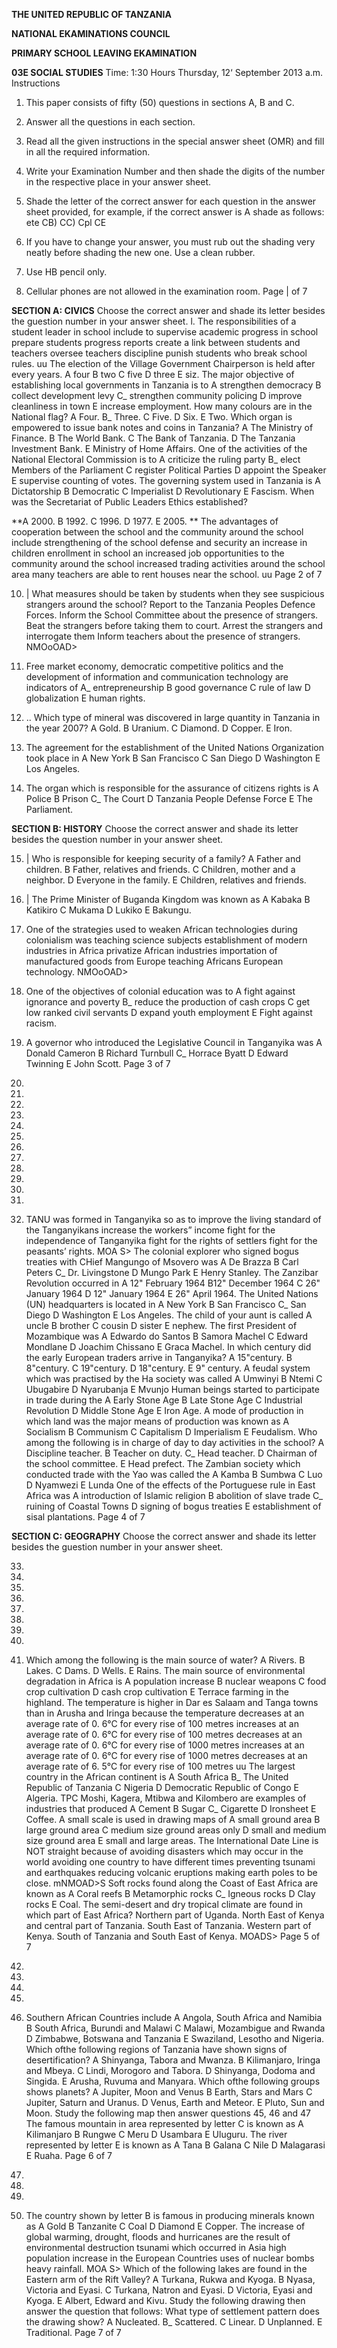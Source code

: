 **THE UNITED REPUBLIC OF TANZANIA**

**NATIONAL EKAMINATIONS COUNCIL**

**PRIMARY SCHOOL LEAVING EKAMINATION**

**03E SOCIAL STUDIES**
Time: 1:30 Hours Thursday, 12‘ September 2013 a.m.
Instructions

1. This paper consists of fifty (50) questions in sections A, B and C.

2. Answer all the questions in each section.

3. Read all the given instructions in the special answer sheet (OMR) and fill in all the required information.

4. Write your Examination Number and then shade the digits of the number in the respective place in your answer sheet.

5. Shade the letter of the correct answer for each question in the answer sheet provided, for example, if the correct answer is A shade as follows:
ete CB) CC) Cpl CE

6. If you have to change your answer, you must rub out the shading very neatly before shading the new one. Use a clean rubber.

7. Use HB pencil only.

8. Cellular phones are not allowed in the examination room.
Page | of 7

**SECTION A: CIVICS**
Choose the correct answer and shade its letter besides the guestion number in your answer sheet.
l.
The responsibilities of a student leader in school include to supervise academic progress in school prepare students progress reports create a link between students and teachers oversee teachers discipline punish students who break school rules.
uu
The election of the Village Government Chairperson is held after every years.
   A four B two C five D three E siz.
The major objective of establishing local governments in Tanzania is to
   A strengthen democracy B collect development levy
C_ strengthen community policing D improve cleanliness in town
   E increase employment.
How many colours are in the National flag?
   A Four. B_ Three. C Five. D Six. E Two.
Which organ is empowered to issue bank notes and coins in Tanzania?
   A The Ministry of Finance. B The World Bank.
   C The Bank of Tanzania. D The Tanzania Investment Bank.
   E Ministry of Home Affairs.
One of the activities of the National Electoral Commission is to
   A criticize the ruling party B_ elect Members of the Parliament
   C register Political Parties D appoint the Speaker
   E supervise counting of votes.
The governing system used in Tanzania is
   A Dictatorship B Democratic C Imperialist
   D Revolutionary E Fascism.
When was the Secretariat of Public Leaders Ethics established?

**A 2000. B 1992. C 1996. D 1977. E 2005. **
The advantages of cooperation between the school and the community around the school include strengthening of the school defense and security an increase in children enrollment in school an increased job opportunities to the community around the school increased trading activities around the school area many teachers are able to rent houses near the school.
uu
Page 2 of 7

10. | What measures should be taken by students when they see suspicious strangers around the school?
Report to the Tanzania Peoples Defence Forces.
Inform the School Committee about the presence of strangers.
Beat the strangers before taking them to court.
Arrest the strangers and interrogate them
Inform teachers about the presence of strangers.
NMOoOAD>

11. Free market economy, democratic competitive politics and the development of information and communication technology are indicators of
A_ entrepreneurship B good governance C rule of law
   D globalization E human rights.

12. .. Which type of mineral was discovered in large quantity in Tanzania in the year 2007?
   A Gold. B Uranium. C Diamond. D Copper. E Iron.

13. The agreement for the establishment of the United Nations Organization took place in
   A New York B San Francisco C San Diego D Washington E Los Angeles.

14. The organ which is responsible for the assurance of citizens rights is
   A Police B Prison
C_ The Court D Tanzania People Defense Force
   E The Parliament.

**SECTION B: HISTORY**
Choose the correct answer and shade its letter besides the question number in your answer sheet.

15. | Who is responsible for keeping security of a family?
   A Father and children. B Father, relatives and friends.
   C Children, mother and a neighbor. D Everyone in the family.
   E Children, relatives and friends.

16. | The Prime Minister of Buganda Kingdom was known as
   A Kabaka B Katikiro C Mukama D Lukiko E Bakungu.

17. One of the strategies used to weaken African technologies during colonialism was teaching science subjects establishment of modern industries in Africa privatize African industries importation of manufactured goods from Europe teaching Africans European technology.
NMOoOAD>

18. One of the objectives of colonial education was to
   A fight against ignorance and poverty B_ reduce the production of cash crops
   C get low ranked civil servants D expand youth employment
   E Fight against racism.

19. A governor who introduced the Legislative Council in Tanganyika was
   A Donald Cameron B Richard Turnbull C_ Horrace Byatt
   D Edward Twinning E John Scott.
Page 3 of 7

20.

21.

22.

23.

24.

25.

26.

27.

28.

29.

30.

31.

32. TANU was formed in Tanganyika so as to improve the living standard of the Tanganyikans increase the workers” income fight for the independence of Tanganyika fight for the rights of settlers fight for the peasants’ rights.
MOA S>
The colonial explorer who signed bogus treaties with CHief Mangungo of Msovero was
   A De Brazza B Carl Peters C_ Dr. Livingstone
   D Mungo Park E Henry Stanley.
The Zanzibar Revolution occurred in
   A 12" February 1964 B12" December 1964 C 26" January 1964
   D 12" January 1964 E 26" April 1964. The United Nations (UN) headquarters is located in
   A New York B San Francisco C_ San Diego
   D Washington E Los Angeles.
The child of your aunt is called
   A uncle B brother C cousin D sister E nephew.
The first President of Mozambique was
   A Edwardo do Santos B Samora Machel C Edward Mondlane
   D Joachim Chissano E Graca Machel.
In which century did the early European traders arrive in Tanganyika?
   A 15"century. B 8"century. C 19"century. D 18"century. E 9" century.
   A feudal system which was practised by the Ha society was called
   A Umwinyi B Ntemi C Ubugabire D Nyarubanja E Mvunjo
Human beings started to participate in trade during the
   A Early Stone Age B Late Stone Age C Industrial Revolution
   D Middle Stone Age E Iron Age.
   A mode of production in which land was the major means of production was known as
   A Socialism B Communism C Capitalism D Imperialism E Feudalism.
Who among the following is in charge of day to day activities in the school?
   A Discipline teacher. B Teacher on duty.
C_ Head teacher. D Chairman of the school committee.
   E Head prefect.
The Zambian society which conducted trade with the Yao was called the
   A Kamba B Sumbwa C Luo D Nyamwezi E Lunda
One of the effects of the Portuguese rule in East Africa was
   A introduction of Islamic religion B abolition of slave trade
C_ ruining of Coastal Towns D signing of bogus treaties
   E establishment of sisal plantations.
Page 4 of 7

**SECTION C: GEOGRAPHY**
Choose the correct answer and shade its letter besides the guestion number in your answer sheet.

33.

34.

35.

36.

37.

38.

39.

40.

41. Which among the following is the main source of water?
   A Rivers. B Lakes. C Dams.
   D Wells. E Rains.
The main source of environmental degradation in Africa is
   A population increase B nuclear weapons
   C food crop cultivation D cash crop cultivation
   E Terrace farming in the highland.
The temperature is higher in Dar es Salaam and Tanga towns than in Arusha and Iringa because the temperature decreases at an average rate of 0. 6°C for every rise of 100 metres increases at an average rate of 0. 6°C for every rise of 100 metres decreases at an average rate of 0. 6°C for every rise of 1000 metres increases at an average rate of 0. 6°C for every rise of 1000 metres decreases at an average rate of 6. 5°C for every rise of 100 metres uu
The largest country in the African continent is
   A South Africa B_ The United Republic of Tanzania
   C Nigeria D Democratic Republic of Congo
   E Algeria.
TPC Moshi, Kagera, Mtibwa and Kilombero are examples of industries that produced
   A Cement B Sugar C_ Cigarette D Ironsheet E Coffee.
   A small scale is used in drawing maps of
   A small ground area B large ground area
   C medium size ground areas only D small and medium size ground area
   E small and large areas.
The International Date Line is NOT straight because of avoiding disasters which may occur in the world avoiding one country to have different times preventing tsunami and earthquakes reducing volcanic eruptions making earth poles to be close.
mNMOAD>S
Soft rocks found along the Coast of East Africa are known as
   A Coral reefs B Metamorphic rocks C_ Igneous rocks
   D Clay rocks E Coal.
The semi-desert and dry tropical climate are found in which part of East Africa?
Northern part of Uganda.
North East of Kenya and central part of Tanzania.
South East of Tanzania.
Western part of Kenya.
South of Tanzania and South East of Kenya.
MOADS>
Page 5 of 7

42.

43.

44.

45.

46. Southern African Countries include
   A Angola, South Africa and Namibia B South Africa, Burundi and Malawi
   C Malawi, Mozambigue and Rwanda D Zimbabwe, Botswana and Tanzania
   E Swaziland, Lesotho and Nigeria.
Which ofthe following regions of Tanzania have shown signs of desertification?
   A Shinyanga, Tabora and Mwanza. B Kilimanjaro, Iringa and Mbeya.
   C Lindi, Morogoro and Tabora. D Shinyanga, Dodoma and Singida.
   E Arusha, Ruvuma and Manyara.
Which ofthe following groups shows planets?
   A Jupiter, Moon and Venus B Earth, Stars and Mars
   C Jupiter, Saturn and Uranus. D Venus, Earth and Meteor.
   E Pluto, Sun and Moon.
Study the following map then answer questions 45, 46 and 47
The famous mountain in area represented by letter C is known as
   A Kilimanjaro B Rungwe C Meru D Usambara E Uluguru.
The river represented by letter E is known as
   A Tana B Galana C Nile D Malagarasi E Ruaha.
Page 6 of 7

47.

48.

49.

50. The country shown by letter B is famous in producing minerals known as
   A Gold B Tanzanite C Coal D Diamond E Copper.
The increase of global warming, drought, floods and hurricanes are the result of environmental destruction tsunami which occurred in Asia high population increase in the European Countries uses of nuclear bombs heavy rainfall.
MOA S>
Which of the following lakes are found in the Eastern arm of the Rift Valley?
   A Turkana, Rukwa and Kyoga. B Nyasa, Victoria and Eyasi.
   C Turkana, Natron and Eyasi. D Victoria, Eyasi and Kyoga.
   E Albert, Edward and Kivu.
Study the following drawing then answer the question that follows:
What type of settlement pattern does the drawing show?
   A Nucleated. B_ Scattered. C Linear. D Unplanned. E Traditional.
Page 7 of 7
